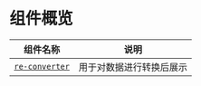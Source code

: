 # 组件概览

| 组件名称                         | 说明                       |
| -------------------------------- | -------------------------- |
| [`re-converter`](./converter.md) | 用于对数据进行转换后展示 |
